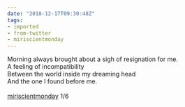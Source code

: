 ```yaml
---
date: "2018-12-17T09:30:48Z"
tags:
- imported
- from-twitter
- miriscientmonday
---
```

Morning always brought about a sigh of resignation for me.\
A feeling of incompatibility\
Between the world inside my dreaming head\
And the one I found before me.\
\
[miriscientmonday](/tags/miriscientmonday) 1/6
